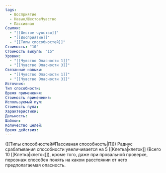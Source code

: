 ```yaml
---
tags:
  - Восприятие
  - Навык/ШестоеЧувство
  - Пассивная
Ссылки:
  - "[[Шестое чувство]]"
  - "[[Восприятие]]"
  - "[[Типы способностей]]"
Стоимость: "10"
Стоимость выкупа: "15"
Уровни:
  - "[[Чувство Опасности 1]]"
  - "[[Чувство Опасности 3]]"
Связанные навыки:
  - "[[Чувство Опасности 1]]"
  - "[[Чувство Опасности 3]]"
Источник:
Тип способности:
Время применения:
Стоимость применения:
Используемый пул:
Стоимость пула:
Характеристики:
Дальность:
Шаблон:
Количество целей:
Время действия:
---
```

([[Типы способностей#Пассивная способность|П]]) Радиус срабатывания способности увеличивается на 5 [[Клетка|клеток]] (Всего 10 [[Клетка|клеток]]), кроме того, даже при провальной проверке, персонаж способен понять на каком расстоянии от него предполагаемая опасность. 